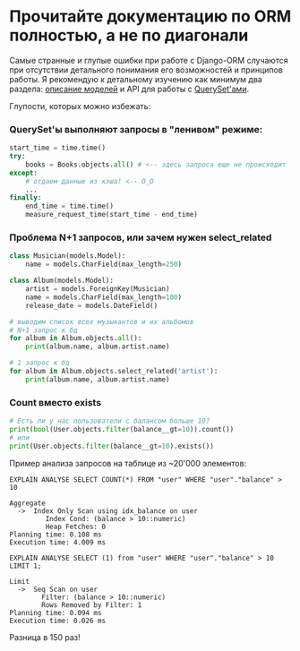 # Прочитайте документацию по ORM полностью, а не по диагонали

Самые странные и глупые ошибки при работе с Django-ORM случаются при отсутствии детального понимания его возможностей и принципов работы. Я рекомендую к детальному изучению как минимум два раздела: [описание моделей](https://docs.djangoproject.com/en/1.9/topics/db/models/) и API для работы с [QuerySet'ами](https://docs.djangoproject.com/en/1.9/ref/models/querysets/). 

Глупости, которых можно избежать:

### QuerySet'ы выполняют запросы в "ленивом" режиме:

```python
start_time = time.time()
try:
	books = Books.objects.all() # <-- здесь запроса еще не происходит
except:
    # отдаем данные из кэша! <-- O_O
    ...
finally:
	end_time = time.time()
	measure_request_time(start_time - end_time)
```

### Проблема N+1 запросов, или зачем нужен **select_related**
```python
class Musician(models.Model):
    name = models.CharField(max_length=250)

class Album(models.Model):
    artist = models.ForeignKey(Musician)
    name = models.CharField(max_length=100)
    release_date = models.DateField()

# выводим список всех музыкантов и их альбомов
# N+1 запрос к бд
for album in Album.objects.all():
	print(album.name, album.artist.name)

# 1 запрос к бд
for album in Album.objects.select_related('artist'):
    print(album.name, album.artist.name)
```

### **Count** вместо **exists**
```python
# Есть ли у нас пользователи с балансом больше 10?
print(bool(User.objects.filter(balance__gt=10)).count())
# или
print(User.objects.filter(balance__gt=10).exists())
```
Пример анализа запросов на таблице из ~20'000 элементов:

 `EXPLAIN ANALYSE SELECT COUNT(*) FROM "user" WHERE "user"."balance" > 10`

```
Aggregate
  ->  Index Only Scan using idx_balance on user
		 Index Cond: (balance > 10::numeric)
         Heap Fetches: 0
Planning time: 0.108 ms
Execution time: 4.009 ms
```

`EXPLAIN ANALYSE SELECT (1) from "user" WHERE "user"."balance" > 10 LIMIT 1;`

```
Limit
  ->  Seq Scan on user
        Filter: (balance > 10::numeric)
        Rows Removed by Filter: 1
Planning time: 0.094 ms
Execution time: 0.026 ms
```

Разница в 150 раз!
